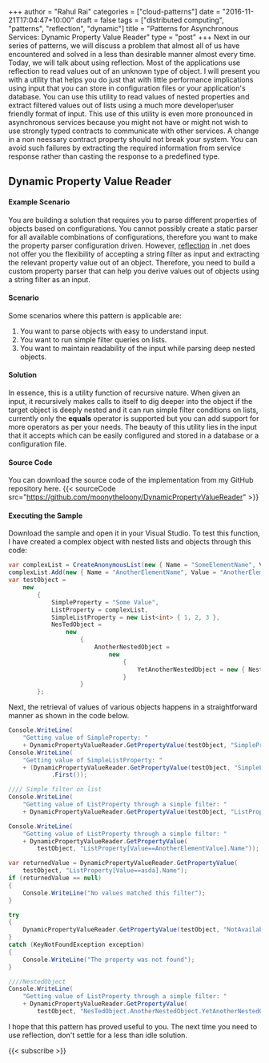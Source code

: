 ﻿+++
author = "Rahul Rai"
categories = ["cloud-patterns"]
date = "2016-11-21T17:04:47+10:00"
draft = false
tags = ["distributed computing", "patterns", "reflection", "dynamic"]
title = "Patterns for Asynchronous Services: Dynamic Property Value Reader"
type = "post"
+++
Next in our series of patterns, we will discuss a problem that almost all of us have encountered and solved in a less than desirable manner almost every time. Today, we will talk about using reflection. Most of the applications use reflection to read values out of an unknown type of object. I will present you with a utility that helps you do just that with little performance implications using input that you can store in configuration files or your application's database. You can use this utility to read values of nested properties and extract filtered values out of lists using a much more developer\user friendly format of input. This use of this utility is even more pronounced in asynchronous services because you might not have or might not wish to use strongly typed contracts to communicate with other services. A change in a non neessary contract property should not break your system. You can avoid such failures by extracting the required information from service response rather than casting the response to a predefined type.

## Dynamic Property Value Reader
#### Example Scenario
You are building a solution that requires you to parse different properties of objects based on configurations. You cannot possibly create a static parser for all available combinations of configurations, therefore you want to make the property parser configuration driven. However, [reflection](https://msdn.microsoft.com/en-us/library/f7ykdhsy(v=vs.110).aspx) in .net does not offer you the flexibility of accepting a string filter as input and extracting the relevant property value out of an object. Therefore, you need to build a custom property parser that can help you derive values out of objects using a string filter as an input. 

#### Scenario
Some scenarios where this pattern is applicable are:

1.	You want to parse objects with easy to understand input.
2.	You want to run simple filter queries on lists.
3.	You want to maintain readability of the input while parsing deep nested objects.

#### Solution
In essence, this is a utility function of recursive nature. When given an input, it recursively makes calls to itself to dig deeper into the object if the target object is deeply nested and it can run simple filter conditions on lists, currently only the **equals** operator is supported but you can add support for more operators as per your needs. The beauty of this utility lies in the input that it accepts which can be easily configured and stored in a database or a configuration file.

#### Source Code
You can download the source code of the implementation from my GitHub repository here.
{{< sourceCode src="https://github.com/moonytheloony/DynamicPropertyValueReader" >}}

#### Executing the Sample
Download the sample and open it in your Visual Studio. To test this function, I have created a complex object with nested lists and objects through this code:
~~~CS
var complexList = CreateAnonymousList(new { Name = "SomeElementName", Value = "SomeElementValue" });
complexList.Add(new { Name = "AnotherElementName", Value = "AnotherElementValue" });
var testObject =
    new
        {
            SimpleProperty = "Some Value", 
            ListProperty = complexList, 
            SimpleListProperty = new List<int> { 1, 2, 3 }, 
            NesTedObject =
                new
                    {
                        AnotherNestedObject =
                            new
                                {
                                    YetAnotherNestedObject = new { NestedProperty = "SuperNestedPropertyValue" }
                                }
                    }
        };
~~~
Next, the retrieval of values of various objects happens in a straightforward manner as shown in the code below.
~~~CS
Console.WriteLine(
    "Getting value of SimpleProperty: "
    + DynamicPropertyValueReader.GetPropertyValue(testObject, "SimpleProperty"));
Console.WriteLine(
    "Getting value of SimpleListProperty: "
    + (DynamicPropertyValueReader.GetPropertyValue(testObject, "SimpleListProperty") as IEnumerable<int>)
            .First());

//// Simple filter on list
Console.WriteLine(
    "Getting value of ListProperty through a simple filter: "
    + DynamicPropertyValueReader.GetPropertyValue(testObject, "ListProperty[Name==SomeElementName].Value"));

Console.WriteLine(
    "Getting value of ListProperty through a simple filter: "
    + DynamicPropertyValueReader.GetPropertyValue(
        testObject, "ListProperty[Value==AnotherElementValue].Name"));

var returnedValue = DynamicPropertyValueReader.GetPropertyValue(
    testObject, "ListProperty[Value==asda].Name");
if (returnedValue == null)
{
    Console.WriteLine("No values matched this filter");
}

try
{
    DynamicPropertyValueReader.GetPropertyValue(testObject, "NotAvailableProperty");
}
catch (KeyNotFoundException exception)
{
    Console.WriteLine("The property was not found");
}

////NestedObject
Console.WriteLine(
    "Getting value of ListProperty through a simple filter: "
    + DynamicPropertyValueReader.GetPropertyValue(
        testObject, "NesTedObject.AnotherNestedObject.YetAnotherNestedObject").NestedProperty);
~~~
I hope that this pattern has proved useful to you. The next time you need to use reflection, don't settle for a less than idle solution.

{{< subscribe >}}